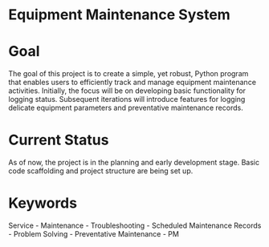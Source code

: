 # Equipment Maintenance System

# Goal
The goal of this project is to create a simple, yet robust, Python program that enables users to efficiently track and manage equipment maintenance activities. Initially, the focus will be on developing basic functionality for logging status. Subsequent iterations will introduce features for logging delicate equipment parameters and preventative maintenance records.

# Current Status
As of now, the project is in the planning and early development stage. Basic code scaffolding and project structure are being set up.


# Keywords
Service - Maintenance - Troubleshooting - Scheduled Maintenance Records - Problem Solving - Preventative Maintenance - PM
